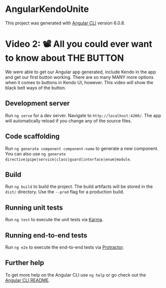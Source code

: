 # AngularKendoUnite

This project was generated with [Angular CLI](https://github.com/angular/angular-cli) version 6.0.8.


# Video 2: 📽️ All you could ever want to know about THE BUTTON 

We were able to get our Angular app generated, include Kendo in the app and get our first button working. There are so many MANY more options when it comes to buttons in Kendo UI, however. This video will show the black belt ways of the button.

## Development server

Run `ng serve` for a dev server. Navigate to `http://localhost:4200/`. The app will automatically reload if you change any of the source files.

## Code scaffolding

Run `ng generate component component-name` to generate a new component. You can also use `ng generate directive|pipe|service|class|guard|interface|enum|module`.

## Build

Run `ng build` to build the project. The build artifacts will be stored in the `dist/` directory. Use the `--prod` flag for a production build.

## Running unit tests

Run `ng test` to execute the unit tests via [Karma](https://karma-runner.github.io).

## Running end-to-end tests

Run `ng e2e` to execute the end-to-end tests via [Protractor](http://www.protractortest.org/).

## Further help

To get more help on the Angular CLI use `ng help` or go check out the [Angular CLI README](https://github.com/angular/angular-cli/blob/master/README.md).
